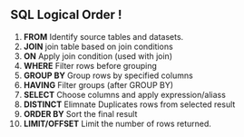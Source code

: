 
## SQL Logical Order !

1. **FROM**
Identify source tables and datasets.
2. **JOIN**
join table based on join conditions 
3. **ON**
Apply join condition (used with join)
4. **WHERE**
Filter rows before grouping 
5. **GROUP BY**
Group rows by specified columns 
6. **HAVING**
Filter groups (after GROUP BY)
7. **SELECT** 
Choose columns and apply expression/aliass
8. **DISTINCT**
Elimnate Duplicates rows from selected result
9. **ORDER BY**
Sort the final result 
10. **LIMIT/OFFSET**
Limit the number of rows returned.